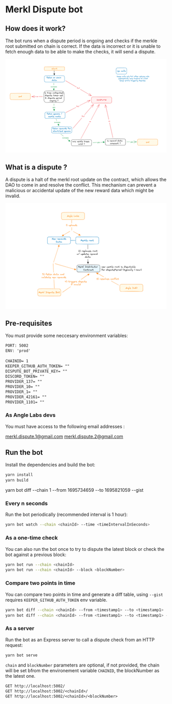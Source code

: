 # Merkl Dispute bot

## How does it work?

The bot runs when a dispute period is ongoing and checks if the merkle root submitted on chain is correct.
If the data is incorrect or it is unable to fetch enough data to be able to make the checks, it will send a dispute.

![image](./docs/bot-decision-tree.png)

## What is a dispute ?

A dispute is a halt of the merkl root update on the contract, which allows the DAO to come in and resolve the conflict. 
This mechanism can prevent a malicious or accidental update of the new reward data which might be invalid.

![image](./docs/dispute-process.png)

## Pre-requisites

You must provide some neccesary environment variables:
```env
PORT: 5002
ENV: 'prod'

CHAINID= 1
KEEPER_GITHUB_AUTH_TOKEN= ""
DISPUTE_BOT_PRIVATE_KEY= ""
DISCORD_TOKEN= ""
PROVIDER_137= ""
PROVIDER_10= ""
PROVIDER_1= ""
PROVIDER_42161= ""
PROVIDER_1101= ""
```

### As Angle Labs devs

You must have access to the following email addresses :

merkl.dispute.1@gmail.com
merkl.dispute.2@gmail.com

## Run the bot

Install the dependencies and build the bot:

```bash
yarn install
yarn build
```

yarn bot diff --chain 1 --from 1695734659 --to 1695821059 --gist

### Every n seconds

Run the bot periodically (recommended interval is 1 hour):

```bash
yarn bot watch --chain <chainId> --time <timeIntervalInSeconds>
```

### As a one-time check

You can also run the bot once to try to dispute the latest block or check the bot against a previous block:

```bash
yarn bot run --chain <chainId>
yarn bot run --chain <chainId> --block <blockNumber>
```

### Compare two points in time

You can compare two points in time and generate a diff table, using `--gist` requires `KEEPER_GITHUB_AUTH_TOKEN` env variable.

```bash
yarn bot diff --chain <chainId> --from <timestamp1> --to <timestamp1>
yarn bot diff --chain <chainId> --from <timestamp1> --to <timestamp1> --gist
```

### As a server

Run the bot as an Express server to call a dispute check from an HTTP request:

```bash
yarn bot serve
```
`chain` and `blockNumber` parameters are optional, if not provided, the chain will be set bfrom the environement variable `CHAINID`, the blockNumber as the latest one.

```http
GET http://localhost:5002/ 
GET http://localhost:5002/<chainId>/
GET http://localhost:5002/<chainId>/<blockNumber>
```